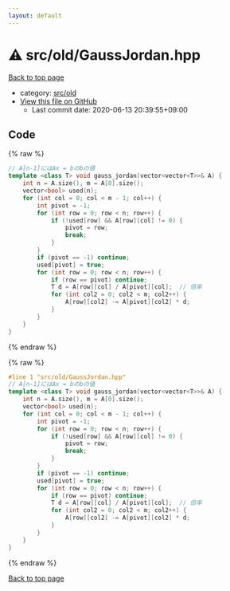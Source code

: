 ```yaml
---
layout: default
---
```


<!-- mathjax config similar to math.stackexchange -->
<script type="text/javascript" async
  src="https://cdnjs.cloudflare.com/ajax/libs/mathjax/2.7.5/MathJax.js?config=TeX-MML-AM_CHTML">
</script>
<script type="text/x-mathjax-config">
  MathJax.Hub.Config({
    TeX: { equationNumbers: { autoNumber: "AMS" }},
    tex2jax: {
      inlineMath: [ ['$','$'] ],
      processEscapes: true
    },
    "HTML-CSS": { matchFontHeight: false },
    displayAlign: "left",
    displayIndent: "2em"
  });
</script>

<script type="text/javascript" src="https://cdnjs.cloudflare.com/ajax/libs/jquery/3.4.1/jquery.min.js"></script>
<script src="https://cdn.jsdelivr.net/npm/jquery-balloon-js@1.1.2/jquery.balloon.min.js" integrity="sha256-ZEYs9VrgAeNuPvs15E39OsyOJaIkXEEt10fzxJ20+2I=" crossorigin="anonymous"></script>
<script type="text/javascript" src="../../../assets/js/copy-button.js"></script>
<link rel="stylesheet" href="../../../assets/css/copy-button.css" />


# :warning: src/old/GaussJordan.hpp

<a href="../../../index.html">Back to top page</a>

* category: <a href="../../../index.html#ed8431f95262b19a48e972d3753d06d7">src/old</a>
* <a href="{{ site.github.repository_url }}/blob/master/src/old/GaussJordan.hpp">View this file on GitHub</a>
    - Last commit date: 2020-06-13 20:39:55+09:00




## Code

<a id="unbundled"></a>
{% raw %}
```cpp
// A[n-1]にはAx = bのbの値
template <class T> void gauss_jordan(vector<vector<T>>& A) {
    int n = A.size(), m = A[0].size();
    vector<bool> used(n);
    for (int col = 0; col < m - 1; col++) {
        int pivot = -1;
        for (int row = 0; row < n; row++) {
            if (!used[row] && A[row][col] != 0) {
                pivot = row;
                break;
            }
        }
        if (pivot == -1) continue;
        used[pivot] = true;
        for (int row = 0; row < n; row++) {
            if (row == pivot) continue;
            T d = A[row][col] / A[pivot][col];  // 倍率
            for (int col2 = 0; col2 < m; col2++) {
                A[row][col2] -= A[pivot][col2] * d;
            }
        }
    }
}

```
{% endraw %}

<a id="bundled"></a>
{% raw %}
```cpp
#line 1 "src/old/GaussJordan.hpp"
// A[n-1]にはAx = bのbの値
template <class T> void gauss_jordan(vector<vector<T>>& A) {
    int n = A.size(), m = A[0].size();
    vector<bool> used(n);
    for (int col = 0; col < m - 1; col++) {
        int pivot = -1;
        for (int row = 0; row < n; row++) {
            if (!used[row] && A[row][col] != 0) {
                pivot = row;
                break;
            }
        }
        if (pivot == -1) continue;
        used[pivot] = true;
        for (int row = 0; row < n; row++) {
            if (row == pivot) continue;
            T d = A[row][col] / A[pivot][col];  // 倍率
            for (int col2 = 0; col2 < m; col2++) {
                A[row][col2] -= A[pivot][col2] * d;
            }
        }
    }
}

```
{% endraw %}

<a href="../../../index.html">Back to top page</a>

